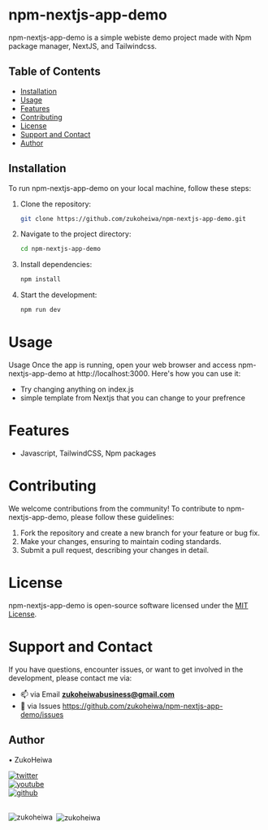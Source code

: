 # npm-nextjs-app-demo

npm-nextjs-app-demo is a simple webiste demo project made with Npm package manager, NextJS, and Tailwindcss.

## Table of Contents

- [Installation](#installation)
- [Usage](#usage)
- [Features](#features)
- [Contributing](#contributing)
- [License](#license)
- [Support and Contact](#support-and-contact)
- [Author](#author)
## Installation

To run npm-nextjs-app-demo on your local machine, follow these steps:

1. Clone the repository:

    ```bash
   git clone https://github.com/zukoheiwa/npm-nextjs-app-demo.git
    ```
2. Navigate to the project directory:

    ```bash
    cd npm-nextjs-app-demo
    ```
3. Install dependencies:
    ```bash
    npm install
    ```

4. Start the development:
    ```bash
    npm run dev
    ```

# Usage
Usage
Once the app is running, open your web browser and access npm-nextjs-app-demo at http://localhost:3000. Here's how you can use it:

- Try changing anything on index.js
- simple template from Nextjs that you can change to your prefrence

# Features
- Javascript, TailwindCSS, Npm packages

# Contributing
We welcome contributions from the community! To contribute to npm-nextjs-app-demo, please follow these guidelines:
1. Fork the repository and create a new branch for your feature or bug fix.
2. Make your changes, ensuring to maintain coding standards.
3. Submit a pull request, describing your changes in detail.

# License
npm-nextjs-app-demo is open-source software licensed under the [MIT License](https://choosealicense.com/licenses/mit/).

# Support and Contact
If you have questions, encounter issues, or want to get involved in the development, please contact me via:
- 📫 via Email **zukoheiwabusiness@gmail.com**
- 📄 via Issues https://github.com/zukoheiwa/npm-nextjs-app-demo/issues 

## Author
&#8226; ZukoHeiwa

<div>
<a href="https://www.youtube.com/channel/UCt3X0lR50_2yqdj9o3LUpKA" target="blank">
  <img src="https://img.shields.io/badge/@ZukoHeiwa-blue?style=for-the-badge&logo=twitter" alt="twitter" />
</a>
<br>
<a href="https://twitter.com/ZukoHeiwa" target="blank">
  <img src="https://img.shields.io/badge/@ZukoHeiwa-red?style=for-the-badge&logo=youtube" alt="youtube" />
</a>
<br>
<a href="https://github.com/ZukoHeiwa" target="blank">
  <img src="https://img.shields.io/badge/@ZukoHeiwa-black?style=for-the-badge&logo=github" alt="github" />
</a>
</div>
<br>

<p><img align="left" src="https://github-readme-stats.vercel.app/api/top-langs?username=zukoheiwa&show_icons=true&locale=en&layout=compact" alt="zukoheiwa" /></p>

<p>&nbsp;<img align="center" src="https://github-readme-stats.vercel.app/api?username=zukoheiwa&show_icons=true&locale=en" alt="zukoheiwa" /></p>
